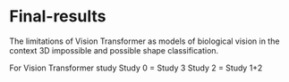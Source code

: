 # Final-results

The limitations of Vision Transformer as models of biological vision in the context 3D impossible and possible shape classification.

For Vision Transformer study Study 0 = Study 3 Study 2 = Study 1+2
